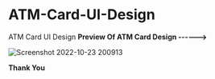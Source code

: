 # ATM-Card-UI-Design
 ATM Card UI Design 
**Preview Of ATM Card Design ------>**

![Screenshot 2022-10-23 200913](https://user-images.githubusercontent.com/91643563/197398355-b0164ba7-20c0-4b98-bc02-ed3acc1f1b8d.png)

**Thank You**
